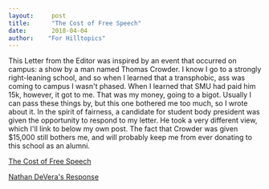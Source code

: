 ```yaml
---
layout:     post
title:      "The Cost of Free Speech"
date:       2018-04-04
author:    "For Hilltopics"
---
```


This Letter from the Editor was inspired by an event that occurred on campus: a show by a man named Thomas Crowder. I know I go to a strongly right-leaning school, and so when I learned that a transphobic, ass was coming to campus I wasn't phased. When I learned that SMU had paid him 15k, however, it got to me. That was my money, going to a bigot. Usually I can pass these things by, but this one bothered me too much, so I wrote about it. In the spirit of fairness, a candidate for student body president was given the opportunity to respond to my letter. He took a very different view, which I'll link to below my own post. The fact that Crowder was given $15,000 still bothers me, and will probably keep me from ever donating to this school as an alumni.

[The Cost of Free Speech](https://hilltopicssmu.wordpress.com/2018/04/04/the-cost-of-free-speech/)

[Nathan DeVera's Response](https://hilltopicssmu.wordpress.com/2018/04/04/letter-to-the-editor-nathan-devera/)